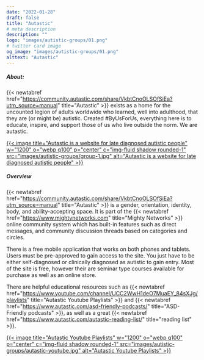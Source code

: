 ```yaml
---
date: "2022-01-28"
draft: false
title: "Autastic"
# meta description
description: ""
logo: "images/autistic-groups/01.png"
# twitter card image
og_image: "images/autistic-groups/01.png"
alttext: "Autastic"
---
```


##### About:
{{< newtabref  href="https://community.autastic.com/share/VkbtCnoOLSOfSiEa?utm_source=manual" title="Autastic" >}} exists as a home for the uncounted legion of adults worldwide who learned, well into adulthood, that they are (or might be) autistic. Created #ByUsForUs, everything here is to educate, inspire, and support those of us who live outside the norm. We are autastic.

<a href="https://community.autastic.com/share/VkbtCnoOLSOfSiEa?utm_source=manual" rel="external">{{< image title="Autastic is a website for late diagnosed autistic people" w="1200" o="webp q100" p="center" c="img-fluid shadow rounded-1" src="images/autistic-groups/group-1.jpg" alt="Autastic is a website for late diagnosed autistic people" >}}</a>

##### Overview
{{< newtabref  href="https://community.autastic.com/share/VkbtCnoOLSOfSiEa?utm_source=manual" title="Autastic" >}} is a gender, orientation, identity, body, and ability-accepting space. It is part of the {{< newtabref  href="https://www.mightynetworks.com" title="Mighty Networks" >}} online community system which has built-in features such as direct messages, and community discussion threads based on categories and circles. 

There is a free mobile application that works on both phones and tablets. Users must be pre-approved to gain access to the site. You just have to be either self-diagnosed or clinically diagnosed as autistic to gain entry. Most of the site is free, however their are seminar type courses available for purchase as well as an online store.

There are helpful educational resources such as {{< newtabref  href="https://www.youtube.com/channel/UCC2WwH1deO7MuaEY_84sXJg/playlists" title="Autastic Youtube Playlists" >}} and {{< newtabref  href="https://www.autastic.com/asd-friendly-podcasts/" title="ASD-Friendly podcasts" >}}, as well as a great {{< newtabref  href="https://www.autastic.com/autastic-reading-list/" title="reading list" >}}.

<a href="https://www.youtube.com/channel/UCC2WwH1deO7MuaEY_84sXJg/playlists" rel="external">{{< image title="Autastic Youtube Playlists" w="1200" o="webp q100" p="center" c="img-fluid shadow rounded-1" src="images/autistic-groups/autastic-youtube.jpg" alt="Autastic Youtube Playlists" >}}</a>
